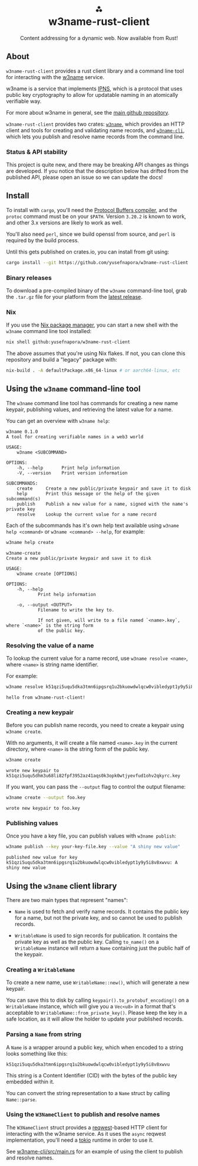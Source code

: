 <h1 align="center">⁂<br/>w3name-rust-client</h1>
<p align="center">Content addressing for a dynamic web. Now available from Rust!</p>

## About

`w3name-rust-client` provides a rust client library and a command line tool for interacting with the [w3name][] service.

w3name is a service that implements [IPNS](https://docs.ipfs.io/concepts/ipns/), which is a protocol that uses public key cryptography to allow for updatable naming in an atomically verifiable way. 

For more about w3name in general, see the [main github repository][w3name].

`w3name-rust-client` provides two crates: [`w3name`][w3name-crate], which provides an HTTP client and tools for creating and validating name records, and [`w3name-cli`][w3name-cli-crate], which lets you publish and resolve name records from the command line.

### Status & API stability

This project is quite new, and there may be breaking API changes as things are developed. If you notice that the description below has drifted from the published API, please open an issue so we can update the docs!

## Install

To install with `cargo`, you'll need the [Protocol Buffers compiler](https://grpc.io/docs/protoc-installation/), and the `protoc` command must be on your `$PATH`. Version `3.20.2` is known to work, and other 3.x versions are likely to work as well.

You'll also need `perl`, since we build openssl from source, and `perl` is required by the build process.

Until this gets published on crates.io, you can install from git using:

```sh
cargo install --git https://github.com/yusefnapora/w3name-rust-client
```

### Binary releases

To download a pre-compiled binary of the `w3name` command-line tool, grab the `.tar.gz` file for your platform from the [latest release](https://github.com/yusefnapora/w3name-rust-client/releases).

### Nix

If you use the [Nix package manager](https://nixos.org/), you can start a new shell with the `w3name` command line tool installed:

```sh
nix shell github:yusefnapora/w3name-rust-client
```

The above assumes that you're using Nix flakes. If not, you can clone this repository and build a "legacy" package with:

```sh
nix-build . -A defaultPackage.x86_64-linux # or aarch64-linux, etc
```
## Using the `w3name` command-line tool

The `w3name` command line tool has commands for creating a new name keypair, publishing values, and retrieving the latest value for a name.

You can get an overview with `w3name help`:

```
w3name 0.1.0
A tool for creating verifiable names in a web3 world

USAGE:
    w3name <SUBCOMMAND>

OPTIONS:
    -h, --help       Print help information
    -V, --version    Print version information

SUBCOMMANDS:
    create     Create a new public/private keypair and save it to disk
    help       Print this message or the help of the given subcommand(s)
    publish    Publish a new value for a name, signed with the name's private key
    resolve    Lookup the current value for a name record
```

Each of the subcommands has it's own help text available using `w3name help <command>` or `w3name <command> --help`, for example:

```sh
w3name help create
```

```
w3name-create 
Create a new public/private keypair and save it to disk

USAGE:
    w3name create [OPTIONS]

OPTIONS:
    -h, --help
            Print help information

    -o, --output <OUTPUT>
            Filename to write the key to.
            
            If not given, will write to a file named `<name>.key`, where `<name>` is the string form
            of the public key.

```

### Resolving the value of a name

To lookup the current value for a name record, use `w3name resolve <name>`, where `<name>` is string name identifier.

For example:

```sh
w3name resolve k51qzi5uqu5dka3tmn6ipgsrq1u2bkuowdwlqcw0vibledypt1y9y5i8v8xwvu
```

```
hello from w3name-rust-client!
```

### Creating a new keypair

Before you can publish name records, you need to create a keypair using `w3name create`.

With no arguments, it will create a file named `<name>.key` in the current directory, where `<name>` is the string form of the public key.

```sh
w3name create
```

```
wrote new keypair to k51qzi5uqu5dhm3u68li82fpf3952az41aqs0k3opk0wtjyevfud1ohv2qkyrc.key
```

If you want, you can pass the `--output` flag to control the output filename:

```sh
w3name create --output foo.key
```

```
wrote new keypair to foo.key
```

### Publishing values

Once you have a key file, you can publish values with `w3name publish`:

```sh
w3name publish --key your-key-file.key --value "A shiny new value"
```

```
published new value for key k51qzi5uqu5dka3tmn6ipgsrq1u2bkuowdwlqcw0vibledypt1y9y5i8v8xwvu: A shiny new value
```

## Using the `w3name` client library

There are two main types that represent "names":

- `Name` is used to fetch and verify name records. It contains the public key for a name, but not the private key, and so cannot be used to publish records.

- `WritableName` is used to sign records for publication. It contains the private key as well as the public key. Calling `to_name()` on a `WritableName` instance will return a `Name` containing just the public half of the keypair.

### Creating a `WritableName`

To create a new name, use `WritableName::new()`, which will generate a new keypair.

You can save this to disk by calling `keypair().to_protobuf_encoding()` on a `WritableName` instance, which will give you a `Vec<u8>` in a format that's acceptable to `WritableName::from_private_key()`. Please keep the key in a safe location, as it will allow the holder to update your published records.


### Parsing a `Name` from string

A `Name` is a wrapper around a public key, which when encoded to a string looks something like this:

```
k51qzi5uqu5dka3tmn6ipgsrq1u2bkuowdwlqcw0vibledypt1y9y5i8v8xwvu
```

This string is a Content Identifier (CID) with the bytes of the public key embedded within it.

You can convert the string representation to a `Name` struct by calling `Name::parse`.


### Using the `W3NameClient` to publish and resolve names

The `W3NameClient` struct provides a [reqwest](https://docs.rs/reqwest/latest/reqwest/)-based HTTP client for interacting with the w3name service. As it uses the `async` reqwest implementation, you'll need a [tokio](https://tokio.rs/) runtime in order to use it.

See [w3name-cli/src/main.rs](./w3name-cli/src/main.rs) for an example of using the client to publish and resolve names.

<!-- TODO: add publish and resolve examples here -->




[w3name]: https://github.com/web3-storage/w3name

[w3name-crate]: https://example.com/FIXME/upate-once-crate-is-published
[w3name-cli-crate]: https://example.com/FIXME/upate-once-crate-is-published